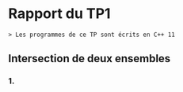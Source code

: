 # Rapport du TP1
	> Les programmes de ce TP sont écrits en C++ 11
## Intersection de deux ensembles
### 1. 